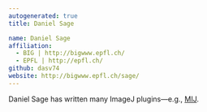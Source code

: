 ```yaml
---
autogenerated: true
title: Daniel Sage

name: Daniel Sage
affiliation:
  - BIG | http://bigwww.epfl.ch/
  - EPFL | http://epfl.ch/
github: dasv74
website: http://bigwww.epfl.ch/sage/
---
```


Daniel Sage has written many ImageJ plugins—e.g., [MIJ](/plugins/miji).
